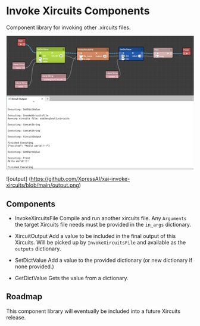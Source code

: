 # Invoke Xircuits Components

Component library for invoking other .xircuits files.

![invoke](https://github.com/XpressAI/xai-invoke-xircuits/blob/main/invoke.png)

![output] (https://github.com/XpressAI/xai-invoke-xircuits/blob/main/output.png)

## Components

- InvokeXircuitsFile
  Compile and run another xircuits file.  Any `Arguments` the
  target Xircuits file needs must be provided in the `in_args`
  dictionary.

- XircuitOutput
  Add a value to be included in the final output of this 
  Xircuits.  Will be picked up by `InvokeXircuitsFile` and
  available as the `outputs` dictionary.

- SetDictValue
  Add a value to the provided dictionary (or new dictionary
  if none provided.)

- GetDictValue
  Gets the value from a dictionary.

## Roadmap

This component library will eventually be included into a 
future Xircuits release.

